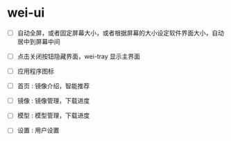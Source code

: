 # wei-ui

- [ ] 自动全屏，或者固定屏幕大小，或者根据屏幕的大小设定软件界面大小，自动居中到屏幕中间
- [ ] 点击关闭按钮隐藏界面，wei-tray 显示主界面
- [ ] 应用程序图标

- [ ] 首页 : 镜像介绍，智能推荐
- [ ] 镜像 : 镜像管理，下载进度
- [ ] 模型 : 模型管理，下载进度
- [ ] 设置 : 用户设置

